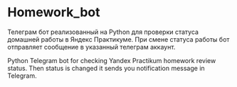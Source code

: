 # Homework_bot
Телеграм бот реализованный на Python для проверки статуса домашней работы в Яндекс Практикуме.
При смене статуса работы бот отправляет сообщение в указанный телеграм аккаунт.

Python Telegram bot for checking Yandex Practikum homework review status.
Then status is changed it sends you notification message in Telegram.
